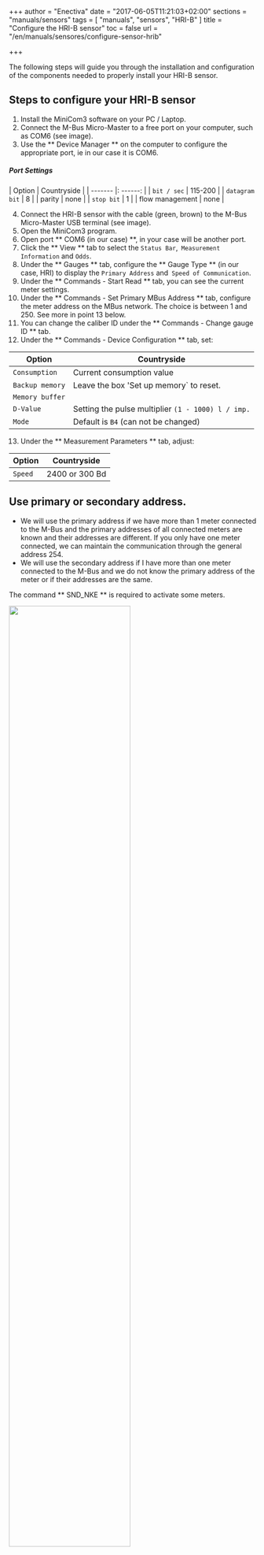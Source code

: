 +++
author = "Enectiva"
date = "2017-06-05T11:21:03+02:00"
sections = "manuals/sensors"
tags = [
    "manuals",
    "sensors",
    "HRI-B"
]
title = "Configure the HRI-B sensor"
toc = false
url = "/en/manuals/sensores/configure-sensor-hrib"

+++

The following steps will guide you through the installation and configuration of the components needed to properly install your HRI-B sensor.

## Steps to configure your HRI-B sensor

1. Install the MiniCom3 software on your PC / Laptop.
2. Connect the M-Bus Micro-Master to a free port on your computer, such as COM6 (see image).
3. Use the ** Device Manager ** on the computer to configure the appropriate port, ie in our case it is COM6.

##### Port Settings

| Option | Countryside |
| ------- |: ------: |
| `bit / sec` | 115-200 |
| `datagram bit` | 8 |
| parity | none |
| `stop bit` | 1 |
| flow management | none |

4. Connect the HRI-B sensor with the cable (green, brown) to the M-Bus Micro-Master USB terminal (see image).
5. Open the MiniCom3 program.
6. Open port ** COM6 (in our case) **, in your case will be another port.
7. Click the ** View ** tab to select the `Status Bar`,` Measurement Information` and `Odds`.
8. Under the ** Gauges ** tab, configure the ** Gauge Type ** (in our case, HRI) to display the `Primary Address` and` Speed of Communication`.
9. Under the ** Commands - Start Read ** tab, you can see the current meter settings.
10. Under the ** Commands - Set Primary MBus Address ** tab, configure the meter address on the MBus network. The choice is between 1 and 250. See more in point 13 below.
11. You can change the caliber ID under the ** Commands - Change gauge ID ** tab.
12. Under the ** Commands - Device Configuration ** tab, set:

| Option | Countryside |
| -------- | ------- |
| `Consumption` | Current consumption value |
| `Backup memory` | Leave the box 'Set up memory` to reset. |
| `Memory buffer` ||
| `D-Value` | Setting the pulse multiplier `(1 - 1000) l / imp.` |
| `Mode` | Default is `B4` (can not be changed) |

13. Under the ** Measurement Parameters ** tab, adjust:

| Option | Countryside |
| -------- | ------- |
| `Speed` | 2400 or 300 Bd |

## Use primary or secondary address.

- We will use the primary address if we have more than 1 meter connected to the M-Bus and the primary addresses of all connected meters are known and their addresses are different. If you only have one meter connected, we can maintain the communication through the general address 254.
- We will use the secondary address if I have more than one meter connected to the M-Bus and we do not know the primary address of the meter or if their addresses are the same.

The command ** SND_NKE ** is required to activate some meters.

<img class="center" src="/images/connection-hrib-to-computer.jpg" style="width:70%"></img>
